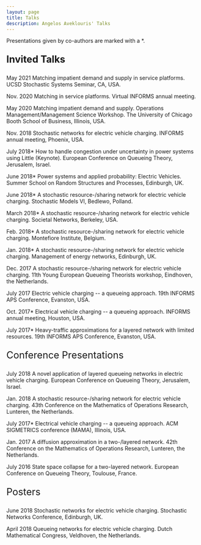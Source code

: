 ```yaml
---
layout: page
title: Talks
description: Angelos Aveklouris' Talks
---
```




Presentations given by co-authors are marked with a *.

 <b><p style="font-size:25px">Invited Talks</p></b>

  May 2021	 Matching impatient demand and supply in service platforms. UCSD Stochastic Systems Seminar, CA, USA.

  Nov. 2020	 Matching in service platforms. Virtual INFORMS annual meeting.

   May 2020 Matching impatient demand and supply. Operations Management/Management Science Workshop. The University of Chicago Booth School of Business, Illinois, USA.

  Nov. 2018	Stochastic networks for electric vehicle charging. INFORMS annual meeting, Phoenix, USA.

  July 2018* How to handle congestion under uncertainty in power systems using Little (Keynote). European Conference on Queueing Theory, Jerusalem, Israel.

  June 2018* Power systems and applied probability: Electric Vehicles. Summer School on Random Structures and Processes, Edinburgh, UK.

  June 2018* A stochastic resource\-/sharing network for electric vehicle charging. Stochastic Models VI, Bedlewo, Polland.

  March 2018* A stochastic resource\-/sharing network for electric vehicle charging. Societal Networks, Berkeley, USA.

  Feb. 2018* A stochastic resource\-/sharing network for electric vehicle charging. Montefiore Institute, Belgium.

  Jan. 2018* A stochastic resource\-/sharing network for electric vehicle charging. Management of energy networks, Edinburgh, UK.

  Dec. 2017	A stochastic resource\-/sharing network for electric vehicle charging. 11th Young European Queueing Theorists workshop, Eindhoven, the Netherlands.

  July 2017  Electric vehicle charging -- a queueing approach. 19th INFORMS APS Conference, Evanston, USA.

  Oct. 2017* Electrical vehicle charging -- a queueing approach. INFORMS annual meeting, Houston, USA.

  July 2017*  Heavy-traffic approximations for a layered network with limited resources. 19th INFORMS APS Conference, Evanston, USA.


<p style="font-size:25px">Conference Presentations</p>

  July 2018 A novel application of layered queueing networks in electric vehicle charging. European Conference on Queueing Theory, Jerusalem, Israel.

  Jan. 2018 A stochastic resource\-/sharing network for electric vehicle charging. 43th Conference on the Mathematics of Operations Research, Lunteren, the Netherlands.

  July 2017*	Electrical vehicle charging -- a queueing approach. ACM SIGMETRICS conference (MAMA), Illinois, USA.

  Jan. 2017	A diffusion approximation in a two\-/layered network. 42th Conference on the Mathematics of Operations Research, Lunteren, the Netherlands.

  July 2016	State space collapse for a two-layered network. European Conference on Queueing Theory, Toulouse, France.



<p style="font-size:25px">Posters</p>

   June 2018 Stochastic networks for electric vehicle charging. Stochastic Networks Conference, Edinburgh, UK.
   
   April 2018	Queueing networks for electric vehicle charging. Dutch Mathematical Congress, Veldhoven, the Netherlands.


<!-- Note: this is how to write a comment in HTML. Everything in here won't show up on your webpage.-->

<!--
To increase the size of the title, use fewer # in front of the paper title.
To decrease the size of the title, use more #. 
To remove the italics, remove the * before and after the description
To remove the underline from the title, remove the <u> tags (<u> and </u>)
-->
